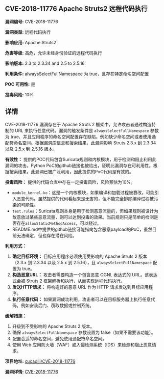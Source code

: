 ## CVE-2018-11776 Apache Struts2 远程代码执行

**漏洞编号:** CVE-2018-11776

**漏洞类型:** 远程代码执行

**影响应用:** Apache Struts2

**危害等级:** 高危，允许未经身份验证的远程代码执行

**影响版本:** 2.3 to 2.3.34 and 2.5 to 2.5.16

**利用条件:** alwaysSelectFullNamespace 为 true，且存在特定命名空间配置

**POC 可用性:** 是

**投毒风险:** 10%

## 详情

CVE-2018-11776 漏洞存在于 Apache Struts 2 框架中，允许攻击者通过构造特制的 URL 来执行任意代码。漏洞的触发条件是 `alwaysSelectFullNamespace` 参数为 true，并且应用程序的命名空间配置存在缺陷，例如缺少命名空间或者使用通配符命名空间。根据漏洞库信息和搜索结果，此漏洞影响 Struts 2.3.x 到 2.3.34 以及 2.5.x 到 2.5.16 版本。

**有效性：**
提供的POC代码包含Suricata规则和内核模块，用于检测和阻止利用此漏洞的攻击。Python PoC的github链接也被给出，证明此漏洞存在可利用性。根据搜索结果，此漏洞已被广泛利用，因此提供的PoC代码是有效的。

**投毒风险：**
提供的代码仓库中存在一定投毒风险，风险预估为10%。
*   `module_kernel.ko`：这是一个内核模块，如果编译和加载过程被篡改，可能引入恶意代码。虽然提供的代码看起来是无害的，但不能完全排除编译过程被污染的可能性。
*   `test.rules`：Suricata规则本身是用于检测恶意流量的，但如果规则被设计为故意放过某些恶意流量，则可以达到投毒的效果。当前规则只是简单的检测是否存在`allowStaticMethodAccess`，可以绕过。
*   README.md中提供的github链接可能指向包含恶意payload的PoC，虽然目前无法确定，但也存在潜在风险。

**利用方式：**
1.  **确定目标环境：** 目标应用程序必须使用受影响的 Apache Struts 2 版本（2.3.x 到 2.3.34 以及 2.5.x 到 2.5.16），且 `alwaysSelectFullNamespace` 配置为 true。
2.  **构造恶意URL：** 攻击者需要构造一个包含恶意 OGNL 表达式的 URL。该表达式会被 Struts 2 框架解析和执行，从而实现远程代码执行。
3.  **发送HTTP请求：** 将构造好的恶意 URL 作为 HTTP 请求发送到目标应用程序。
4.  **执行任意代码：** 如果漏洞成功利用，攻击者可以在目标服务器上执行任意代码，例如安装后门、窃取数据或控制系统。

**缓解措施：**
1.  升级到不受影响的 Apache Struts 2 版本。
2.  确保 `alwaysSelectFullNamespace` 参数设置为 false（如果不需要该功能）。
3.  配置合适的命名空间，避免使用通配符命名空间。
4.  使用 Web 应用防火墙（WAF）或入侵检测系统（IDS）来检测和阻止恶意请求。

**项目地址:** [cucadili/CVE-2018-11776](https://github.com/cucadili/CVE-2018-11776)

**漏洞详情:** [CVE-2018-11776](https://nvd.nist.gov/vuln/detail/CVE-2018-11776)